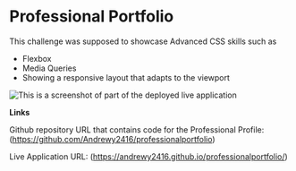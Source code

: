 # Professional Portfolio

This challenge was supposed to showcase Advanced CSS skills such as

- Flexbox
- Media Queries
- Showing a responsive layout that adapts to the viewport

![This is a screenshot of part of the deployed live application](https://user-images.githubusercontent.com/89713438/135711822-da335b03-3b52-4ff3-a288-62fd78a18698.jpg)

**Links** 

Github repository URL that contains code for the Professional Profile: (https://github.com/Andrewy2416/professionalportfolio)

Live Application URL: (https://andrewy2416.github.io/professionalportfolio/)